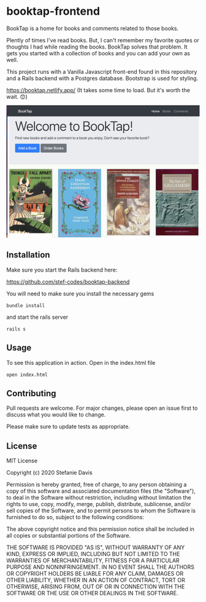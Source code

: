 # booktap-frontend

BookTap is a home for books and comments related to those books.

Plently of times I've read books. But, I can't remember my favorite quotes or thoughts I had while reading the books. BookTap solves that problem. It gets you started with a collection of books and you can add your own as well. 

This project runs with a Vanilla Javascript front-end found in this repository and a Rails backend with a Postgres database. Bootstrap is used for styling. 

https://booktap.netlify.app/ (It takes some time to load. But it's worth the wait. 😊)

<img src="./booktap.png">

## Installation

Make sure you start the Rails backend here: 

https://github.com/stef-codes/booktap-backend

You will need to make sure you install the necessary gems

```gems
bundle install
```
and start the rails server

```server
rails s 
```

## Usage

To see this application in action. Open in the index.html file

```
open index.html
```

## Contributing
Pull requests are welcome. For major changes, please open an issue first to discuss what you would like to change.

Please make sure to update tests as appropriate.

## License
MIT License

Copyright (c) 2020 Stefanie Davis

Permission is hereby granted, free of charge, to any person obtaining a copy
of this software and associated documentation files (the "Software"), to deal
in the Software without restriction, including without limitation the rights
to use, copy, modify, merge, publish, distribute, sublicense, and/or sell
copies of the Software, and to permit persons to whom the Software is
furnished to do so, subject to the following conditions:

The above copyright notice and this permission notice shall be included in all
copies or substantial portions of the Software.

THE SOFTWARE IS PROVIDED "AS IS", WITHOUT WARRANTY OF ANY KIND, EXPRESS OR
IMPLIED, INCLUDING BUT NOT LIMITED TO THE WARRANTIES OF MERCHANTABILITY,
FITNESS FOR A PARTICULAR PURPOSE AND NONINFRINGEMENT. IN NO EVENT SHALL THE
AUTHORS OR COPYRIGHT HOLDERS BE LIABLE FOR ANY CLAIM, DAMAGES OR OTHER
LIABILITY, WHETHER IN AN ACTION OF CONTRACT, TORT OR OTHERWISE, ARISING FROM,
OUT OF OR IN CONNECTION WITH THE SOFTWARE OR THE USE OR OTHER DEALINGS IN THE
SOFTWARE.
